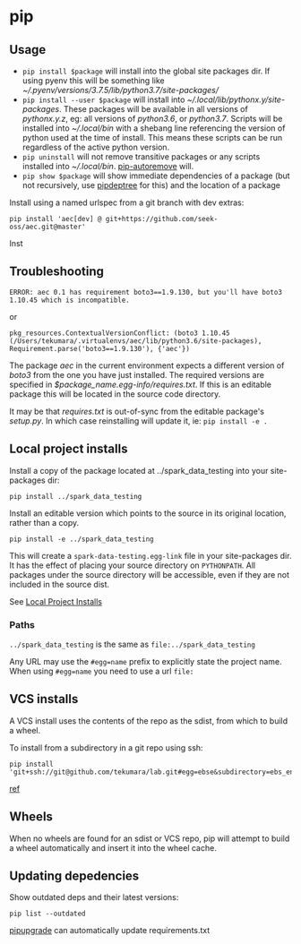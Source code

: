 # pip

## Usage

- `pip install $package` will install into the global site packages dir. If using pyenv this will be something like _~/.pyenv/versions/3.7.5/lib/python3.7/site-packages/_
- `pip install --user $package` will install into _~/.local/lib/python$x.$y/site-packages_. These packages will be available in all versions of _python$x.$y.z_, eg: all versions of _python3.6_, or _python3.7_. Scripts will be installed into _~/.local/bin_ with a shebang line referencing the version of python used at the time of install. This means these scripts can be run regardless of the active python version.
- `pip uninstall` will not remove transitive packages or any scripts installed into _~/.local/bin_. [pip-autoremove](https://github.com/invl/pip-autoremove) will.
- `pip show $package` will show immediate dependencies of a package (but not recursively, use [pipdeptree](https://github.com/naiquevin/pipdeptree) for this) and the location of a package

Install using a named urlspec from a git branch with dev extras:

```
pip install 'aec[dev] @ git+https://github.com/seek-oss/aec.git@master'
```

Inst

## Troubleshooting

```
ERROR: aec 0.1 has requirement boto3==1.9.130, but you'll have boto3 1.10.45 which is incompatible.
```

or

```
pkg_resources.ContextualVersionConflict: (boto3 1.10.45 (/Users/tekumara/.virtualenvs/aec/lib/python3.6/site-packages), Requirement.parse('boto3==1.9.130'), {'aec'})
```

The package _aec_ in the current environment expects a different version of _boto3_ from the one you have just installed. The required versions are specified in _\$package_name.egg-info/requires.txt_. If this is an editable package this will be located in the source code directory.

It may be that _requires.txt_ is out-of-sync from the editable package's _setup.py_. In which case reinstalling will update it, ie: `pip install -e .`

## Local project installs

Install a copy of the package located at ../spark_data_testing into your site-packages dir:

```
pip install ../spark_data_testing
```

Install an editable version which points to the source in its original location, rather than a copy.

```
pip install -e ../spark_data_testing
```

This will create a `spark-data-testing.egg-link` file in your site-packages dir. It has the effect of placing your source directory on `PYTHONPATH`. All packages under the source directory will be accessible, even if they are not included in the source dist.

See [Local Project Installs](https://pip.pypa.io/en/stable/reference/pip_install/#local-project-installs)

### Paths

`../spark_data_testing` is the same as `file:../spark_data_testing`

Any URL may use the `#egg=name` prefix to explicitly state the project name. When using `#egg=name` you need to use a url `file:`

## VCS installs

A VCS install uses the contents of the repo as the sdist, from which to build a wheel.

To install from a subdirectory in a git repo using ssh:

```
pip install 'git+ssh://git@github.com/tekumara/lab.git#egg=ebse&subdirectory=ebs_encrypter'
```

[ref](https://pip.pypa.io/en/stable/reference/pip_install/#vcs-support)

## Wheels

When no wheels are found for an sdist or VCS repo, pip will attempt to build a wheel automatically and insert it into the wheel cache.

## Updating depedencies

Show outdated deps and their latest versions:

```
pip list --outdated
```

[pipupgrade](https://github.com/achillesrasquinha/pipupgrade) can automatically update requirements.txt

